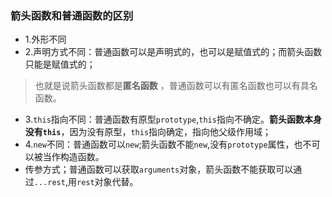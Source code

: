 ### 箭头函数和普通函数的区别    
+ 1.外形不同  
+ 2.声明方式不同：普通函数可以是声明式的，也可以是赋值式的；而箭头函数只能是赋值式的；  
> 也就是说箭头函数都是**匿名函数** ，普通函数可以有匿名函数也可以有具名函数。    
+ 3.`this`指向不同：普通函数有原型`prototype`,`this`指向不确定。**箭头函数本身没有`this`**，因为没有原型，`this`指向确定，指向他父级作用域；   
+ 4.`new`不同：普通函数可以`new`;箭头函数不能`new`,没有`prototype`属性，也不可以被当作构造函数。   
+ 传参方式；普通函数可以获取`arguments`对象，箭头函数不能获取可以通过`...rest`,用`rest`对象代替。    

